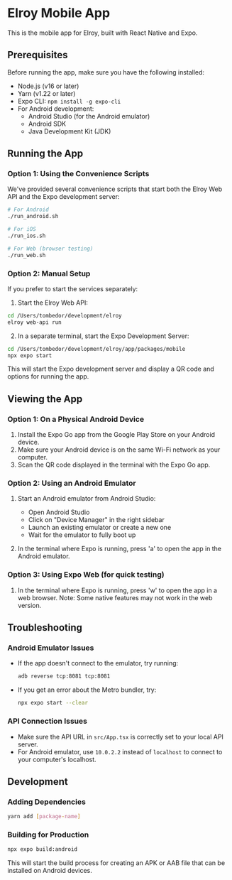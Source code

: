 # Elroy Mobile App

This is the mobile app for Elroy, built with React Native and Expo.

## Prerequisites

Before running the app, make sure you have the following installed:

- Node.js (v16 or later)
- Yarn (v1.22 or later)
- Expo CLI: `npm install -g expo-cli`
- For Android development:
  - Android Studio (for the Android emulator)
  - Android SDK
  - Java Development Kit (JDK)

## Running the App

### Option 1: Using the Convenience Scripts

We've provided several convenience scripts that start both the Elroy Web API and the Expo development server:

```bash
# For Android
./run_android.sh

# For iOS
./run_ios.sh

# For Web (browser testing)
./run_web.sh
```

### Option 2: Manual Setup

If you prefer to start the services separately:

1. Start the Elroy Web API:

```bash
cd /Users/tombedor/development/elroy
elroy web-api run
```

2. In a separate terminal, start the Expo Development Server:

```bash
cd /Users/tombedor/development/elroy/app/packages/mobile
npx expo start
```

This will start the Expo development server and display a QR code and options for running the app.

## Viewing the App

### Option 1: On a Physical Android Device

1. Install the Expo Go app from the Google Play Store on your Android device.
2. Make sure your Android device is on the same Wi-Fi network as your computer.
3. Scan the QR code displayed in the terminal with the Expo Go app.

### Option 2: Using an Android Emulator

1. Start an Android emulator from Android Studio:
   - Open Android Studio
   - Click on "Device Manager" in the right sidebar
   - Launch an existing emulator or create a new one
   - Wait for the emulator to fully boot up

2. In the terminal where Expo is running, press 'a' to open the app in the Android emulator.

### Option 3: Using Expo Web (for quick testing)

1. In the terminal where Expo is running, press 'w' to open the app in a web browser.
   Note: Some native features may not work in the web version.

## Troubleshooting

### Android Emulator Issues

- If the app doesn't connect to the emulator, try running:
  ```bash
  adb reverse tcp:8081 tcp:8081
  ```

- If you get an error about the Metro bundler, try:
  ```bash
  npx expo start --clear
  ```

### API Connection Issues

- Make sure the API URL in `src/App.tsx` is correctly set to your local API server.
- For Android emulator, use `10.0.2.2` instead of `localhost` to connect to your computer's localhost.

## Development

### Adding Dependencies

```bash
yarn add [package-name]
```

### Building for Production

```bash
npx expo build:android
```

This will start the build process for creating an APK or AAB file that can be installed on Android devices.
